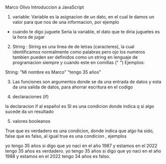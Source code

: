 Marco Olivo 
Introduccion a JavaScript

1. variable: Variable es la asignacion de un dato, en el cual le damos un valor para que nos de una informacion, por ejemplo

- cuando te digo juguete Seria la variable, el dato que te diria juguetes es la hora de jugar 

2. String : String es una linea de de letras (caracteres), la cual identificamos normalmente como palabras pero ojo los numeros
tambien pueden ser definidos como un string en lenguaje de programacion siempre y cuando este en comillas (" ")
Ejemplos:

String:   "Mi nombre es Marco"
           "tengo 35 años"

3. Las funciones son argumentos donde se da una entrada de datos y esta da una salida de datos, para ahorrar escritura en el codigo

4. declaraciones (if)

la declaracion if al español es SI es una condicion donde indica q si algo sucede da un resultado 

5. valores booleanos 

True que es verdadero es una condicion, donde indica que algo ha sido,
false que es falso, al igual true es una condicion ,  ejemplos

yo tengo 35 años si digo que yo naci en el año 1987 y estamos en el 2022 tengo 35 años es verdadero.
yo tengo 35 años si digo que yo naci en el año 1988 y estamos en el 2022 tengo 34 años es falso. 